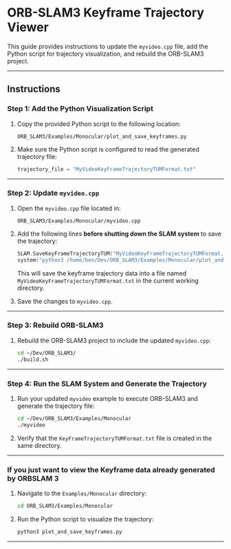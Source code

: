 # ORB-SLAM3 Keyframe Trajectory Viewer

This guide provides instructions to update the `myvideo.cpp` file, add the Python script for trajectory visualization, and rebuild the ORB-SLAM3 project.

---

## Instructions

### Step 1: Add the Python Visualization Script
1. Copy the provided Python script to the following location:
   ```
   ORB_SLAM3/Examples/Monocular/plot_and_save_keyframes.py
   ```
2. Make sure the Python script is configured to read the generated trajectory file:
   ```python
   trajectory_file = "MyVideoKeyFrameTrajectoryTUMFormat.txt"
   ```

---

### Step 2: Update `myvideo.cpp`
1. Open the `myvideo.cpp` file located in:
   ```
   ORB_SLAM3/Examples/Monocular/myvideo.cpp
   ```
2. Add the following lines **before shutting down the SLAM system** to save the trajectory:
   ```cpp
   SLAM.SaveKeyFrameTrajectoryTUM("MyVideoKeyFrameTrajectoryTUMFormat.txt");
   system("python3 /home/ben/Dev/ORB_SLAM3/Examples/Monocular/plot_and_save_keyframes.py"); // make sure to change the user to your own
   ```
   This will save the keyframe trajectory data into a file named `MyVideoKeyFrameTrajectoryTUMFormat.txt` in the current working directory.

3. Save the changes to `myvideo.cpp`.

---

### Step 3: Rebuild ORB-SLAM3
1. Rebuild the ORB-SLAM3 project to include the updated `myvideo.cpp`:
   ```bash
   cd ~/Dev/ORB_SLAM3/
   ./build.sh
   ```

---

### Step 4: Run the SLAM System and Generate the Trajectory
1. Run your updated `myvideo` example to execute ORB-SLAM3 and generate the trajectory file:
   ```bash
   cd ~/Dev/ORB_SLAM3/Examples/Monocular
   ./myvideo
   ```
2. Verify that the `KeyFrameTrajectoryTUMFormat.txt` file is created in the same directory.

---

### If you just want to view the Keyframe data already generated by ORBSLAM 3
1. Navigate to the `Examples/Monocular` directory:
   ```bash
   cd ORB_SLAM3/Examples/Monocular
   ```
2. Run the Python script to visualize the trajectory:
   ```bash
   python3 plot_and_save_keyframes.py
   ```

---

